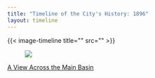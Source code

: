 ```yaml
---
title: "Timeline of the City's History: 1896"
layout: timeline
---
```


{{< image-timeline title="" src="" >}}
<article class="tile is-child box">
    <a href="/historical/timeline/1896/235" title="A View Across the Main Basin">
        <figure class="image is-128x128">
            <img src="/img/timeline/1896/small/235.jpg">
            </figure>
        <div class="content">
            <p>A View Across the Main Basin</p>
        </div>
    </a>
</article>